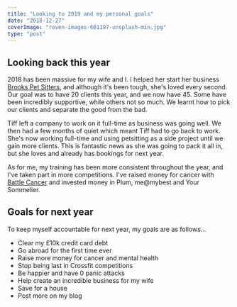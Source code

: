 ```yaml
---
title: "Looking to 2019 and my personal goals"
date: "2018-12-27"
coverImage: "roven-images-601197-unsplash-min.jpg"
type: "post"
---
```


## Looking back this year

2018 has been massive for my wife and I. I helped her start her business [Brooks Pet Sitters](https://brookspetsitters.com), and although it's been tough, she's loved every second. Our goal was to have 20 clients this year, and we now have 45. Some have been incredibly supportive, while others not so much. We learnt how to pick our clients and separate the good from the bad.

Tiff left a company to work on it full-time as business was going well. We then had a few months of quiet which meant Tiff had to go back to work. She's now working full-time and using petsitting as a side project until we gain more clients. This is fantastic news as she was going to pack it all in, but she loves and already has bookings for next year.

As for me, my training has been more consistent throughout the year, and I've taken part in more competitions. I've raised money for cancer with [Battle Cancer](https://www.battle-cancer.co.uk/) and invested money in Plum, me@mybest and Your Sommelier.

## Goals for next year

To keep myself accountable for next year, my goals are as follows...

- Clear my £10k credit card debt
- Go abroad for the first time ever
- Raise more money for cancer and mental health
- Stop being last in Crossfit competitions
- Be happier and have 0 panic attacks
- Help create an incredible business for my wife
- Save for a house
- Post more on my blog
